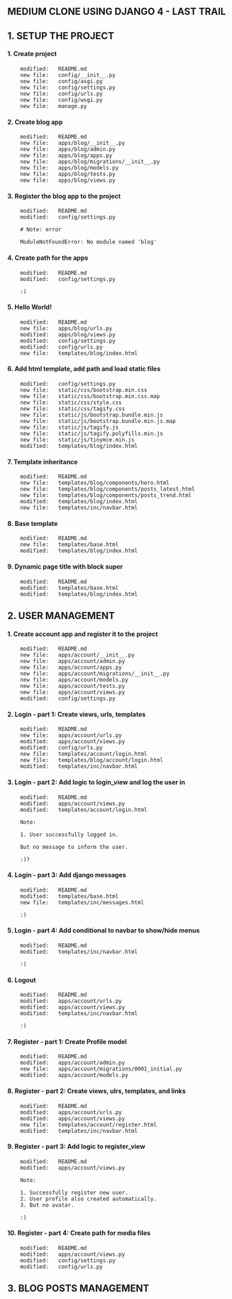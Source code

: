 ## MEDIUM CLONE USING DJANGO 4 - LAST TRAIL

## 1. SETUP THE PROJECT

#### 1. Create project

        modified:   README.md
        new file:   config/__init__.py
        new file:   config/asgi.py
        new file:   config/settings.py
        new file:   config/urls.py
        new file:   config/wsgi.py
        new file:   manage.py

#### 2. Create blog app

        modified:   README.md
        new file:   apps/blog/__init__.py
        new file:   apps/blog/admin.py
        new file:   apps/blog/apps.py
        new file:   apps/blog/migrations/__init__.py
        new file:   apps/blog/models.py
        new file:   apps/blog/tests.py
        new file:   apps/blog/views.py

#### 3. Register the blog app to the project

        modified:   README.md
        modified:   config/settings.py        

        # Note: error

        ModuleNotFoundError: No module named 'blog'

#### 4. Create path for the apps

        modified:   README.md
        modified:   config/settings.py

        :)

#### 5. Hello World!

        modified:   README.md
        new file:   apps/blog/urls.py
        modified:   apps/blog/views.py
        modified:   config/settings.py
        modified:   config/urls.py
        new file:   templates/blog/index.html

#### 6. Add html template, add path and load static files

        modified:   config/settings.py
        new file:   static/css/bootstrap.min.css
        new file:   static/css/bootstrap.min.css.map
        new file:   static/css/style.css
        new file:   static/css/tagify.css
        new file:   static/js/bootstrap.bundle.min.js
        new file:   static/js/bootstrap.bundle.min.js.map
        new file:   static/js/tagify.js
        new file:   static/js/tagify.polyfills.min.js
        new file:   static/js/tinymce.min.js
        modified:   templates/blog/index.html

#### 7. Template inheritance

        modified:   README.md
        new file:   templates/blog/components/hero.html
        new file:   templates/blog/components/posts_latest.html
        new file:   templates/blog/components/posts_trend.html
        modified:   templates/blog/index.html
        new file:   templates/inc/navbar.html

#### 8. Base template

        modified:   README.md
        new file:   templates/base.html
        modified:   templates/blog/index.html

#### 9. Dynamic page title with block super

        modified:   README.md
        modified:   templates/base.html
        modified:   templates/blog/index.html

## 2. USER MANAGEMENT

#### 1. Create account app and register it to the project

        modified:   README.md
        new file:   apps/account/__init__.py
        new file:   apps/account/admin.py
        new file:   apps/account/apps.py
        new file:   apps/account/migrations/__init__.py
        new file:   apps/account/models.py
        new file:   apps/account/tests.py
        new file:   apps/account/views.py
        modified:   config/settings.py

#### 2. Login - part 1: Create views, urls, templates

        modified:   README.md
        new file:   apps/account/urls.py
        modified:   apps/account/views.py
        modified:   config/urls.py
        new file:   templates/account/login.html
        new file:   templates/blog/account/login.html
        modified:   templates/inc/navbar.html

#### 3. Login - part 2: Add logic to login_view and log the user in

        modified:   README.md
        modified:   apps/account/views.py
        modified:   templates/account/login.html

        Note:

        1. User successfully logged in.

        But no message to inform the user.

        :)?

#### 4. Login - part 3: Add django messages

        modified:   README.md
        modified:   templates/base.html
        new file:   templates/inc/messages.html

        :)

#### 5. Login - part 4: Add conditional to navbar to show/hide menus

        modified:   README.md
        modified:   templates/inc/navbar.html

        :)

#### 6. Logout

        modified:   README.md
        modified:   apps/account/urls.py
        modified:   apps/account/views.py
        modified:   templates/inc/navbar.html

        :)

#### 7. Register - part 1: Create Profile model

        modified:   README.md
        modified:   apps/account/admin.py
        new file:   apps/account/migrations/0001_initial.py
        modified:   apps/account/models.py

#### 8. Register - part 2: Create views, ulrs, templates, and links

        modified:   README.md
        modified:   apps/account/urls.py
        modified:   apps/account/views.py
        new file:   templates/account/register.html
        modified:   templates/inc/navbar.html

#### 9. Register - part 3: Add logic to register_view 

        modified:   README.md
        modified:   apps/account/views.py

        Note:

        1. Successfully register new user.
        2. User profile also created automatically.
        3. But no avatar.

        :)

#### 10. Register - part 4: Create path for media files

        modified:   README.md
        modified:   apps/account/views.py
        modified:   config/settings.py
        modified:   config/urls.py

## 3. BLOG POSTS MANAGEMENT


